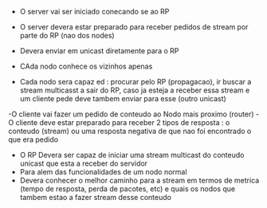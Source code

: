 - O server vai ser iniciado conecando se ao RP
- O server devera estar preparado para receber pedidos de stream por parte do RP (nao dos nodes)
- Devera enviar em unicast diretamente para o RP

- CAda nodo conhece os vizinhos apenas
- Cada nodo sera capaz ed : procurar pelo RP (propagacao), ir buscar a stream multicasst a sair do RP, caso ja esteja a receber essa stream e um cliente pede deve tambem enviar para esse (outro unicast)

-O cliente vai fazer um pedido de conteudo ao Nodo mais proximo (router)
-O cliente deve estar preparado para receber 2 tipos de resposta : o conteudo (stream) ou uma resposta negativa de que nao foi encontrado o que era pedido

- O RP Devera ser capaz de iniciar uma stream multicast do conteudo unicast que esta a receber do servidor
- Para alem das funcionalidades de um nodo normal
- Devera conhecer o melhor caminho para a stream em termos de metrica (tempo de resposta, perda de pacotes, etc) e quais os nodos que tambem estao a fazer stream desse conteudo
